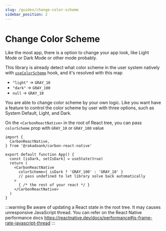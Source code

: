 ```yaml
---
slug: /guides/change-color-scheme
sidebar_position: 2
---
```


# Change Color Scheme

Like the most app, there is a option to change your app look, like Light Mode or Dark Mode or other mode probably.

This library is already detect what color scheme in the user system natively with [`useColorScheme`](https://reactnative.dev/docs/usecolorscheme) hook, and it's resolved with this map
- `"light"` -> `GRAY_10`
- `"dark"` -> `GRAY_100`
- `null` -> `GRAY_10`

You are able to change color scheme by your own logic. Like you want have a feature to control the color scheme by user with three options, such as System Default, Light, and Dark.

On the `<CarbonReactNative>` in the root of React tree, you can pass `colorScheme` prop with `GRAY_10` or `GRAY_100` value

```tsx
import {
  CarbonReactNative,
} from '@rakadoank/carbon-react-native'

export default function App() {
  const [isDark, setIsDark] = useState(true)
  return (
    <CarbonReactNative
      colorScheme={ isDark ? 'GRAY_100' : 'GRAY_10' }
      // pass undefined to let library solve back automatically
    >
      { /* the rest of your react */ }
    </CarbonReactNative>
  )
}
```

:::warning
Be aware of updating a React state in the root tree. It may causes unresponsive JavaScript thread. You can refer on the React Native performance docs https://reactnative.dev/docs/performance#js-frame-rate-javascript-thread
:::